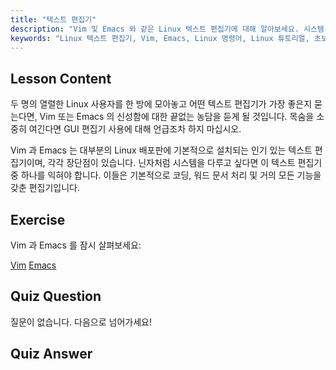 ```yaml
---
title: "텍스트 편집기"
description: "Vim 및 Emacs 와 같은 Linux 텍스트 편집기에 대해 알아보세요. 시스템 탐색을 위한 사용법과 중요성을 알아보세요. Linux 텍스트 편집기 여정을 시작하세요!"
keywords: "Linux 텍스트 편집기, Vim, Emacs, Linux 명령어, Linux 튜토리얼, 초보자 Linux, Linux 가이드"
---
```


## Lesson Content

두 명의 열렬한 Linux 사용자를 한 방에 모아놓고 어떤 텍스트 편집기가 가장 좋은지 묻는다면, Vim 또는 Emacs 의 신성함에 대한 끝없는 농담을 듣게 될 것입니다. 목숨을 소중히 여긴다면 GUI 편집기 사용에 대해 언급조차 하지 마십시오.

Vim 과 Emacs 는 대부분의 Linux 배포판에 기본적으로 설치되는 인기 있는 텍스트 편집기이며, 각각 장단점이 있습니다. 닌자처럼 시스템을 다루고 싶다면 이 텍스트 편집기 중 하나를 익혀야 합니다. 이들은 기본적으로 코딩, 워드 문서 처리 및 거의 모든 기능을 갖춘 편집기입니다.

## Exercise

Vim 과 Emacs 를 잠시 살펴보세요:

[Vim](http://www.vim.org/)
[Emacs](https://www.gnu.org/software/emacs/)

## Quiz Question

질문이 없습니다. 다음으로 넘어가세요!

## Quiz Answer

